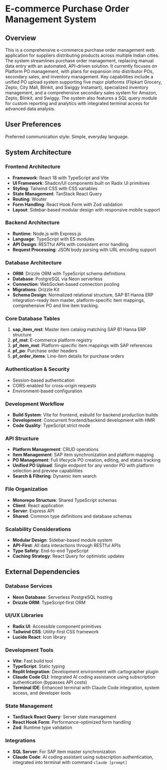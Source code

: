 # E-commerce Purchase Order Management System

## Overview

This is a comprehensive e-commerce purchase order management web application for suppliers distributing products across multiple Indian cities. The system streamlines purchase order management, replacing manual data entry with an automated, API-driven solution. It currently focuses on Platform PO management, with plans for expansion into distributor POs, secondary sales, and inventory management. Key capabilities include a unified PO upload system supporting five major platforms (Flipkart Grocery, Zepto, City Mall, Blinkit, and Swiggy Instamart), specialized inventory management, and a comprehensive secondary sales system for Amazon, Zepto, Blinkit, and Swiggy. The system also features a SQL query module for custom reporting and analytics with integrated terminal access for advanced data analysis.

## User Preferences

Preferred communication style: Simple, everyday language.

## System Architecture

### Frontend Architecture
- **Framework**: React 18 with TypeScript and Vite
- **UI Framework**: Shadcn/UI components built on Radix UI primitives
- **Styling**: Tailwind CSS with CSS variables
- **State Management**: TanStack React Query
- **Routing**: Wouter
- **Form Handling**: React Hook Form with Zod validation
- **Layout**: Sidebar-based modular design with responsive mobile support

### Backend Architecture
- **Runtime**: Node.js with Express.js
- **Language**: TypeScript with ES modules
- **API Design**: RESTful APIs with consistent error handling
- **Request Processing**: JSON body parsing with URL encoding support

### Database Architecture
- **ORM**: Drizzle ORM with TypeScript schema definitions
- **Database**: PostgreSQL via Neon serverless
- **Connection**: WebSocket-based connection pooling
- **Migrations**: Drizzle Kit
- **Schema Design**: Normalized relational structure, SAP B1 Hanna ERP integration-ready item master, platform-specific item mappings, comprehensive PO and line item tracking.

### Core Database Tables
1. **sap_item_mst**: Master item catalog matching SAP B1 Hanna ERP structure
2. **pf_mst**: E-commerce platform registry
3. **pf_item_mst**: Platform-specific item mappings with SAP references
4. **pf_po**: Purchase order headers
5. **pf_order_items**: Line-item details for purchase orders

### Authentication & Security
- Session-based authentication
- CORS-enabled for cross-origin requests
- Environment-based configuration

### Development Workflow
- **Build System**: Vite for frontend, esbuild for backend production builds
- **Development**: Concurrent frontend/backend development with HMR
- **Code Quality**: TypeScript strict mode

### API Structure
- **Platform Management**: CRUD operations
- **Item Management**: SAP item synchronization and platform mapping
- **PO Management**: Full lifecycle PO creation, editing, and status tracking
- **Unified PO Upload**: Single endpoint for any vendor PO with platform selection and preview capabilities
- **Search & Filtering**: Dynamic item search

### File Organization
- **Monorepo Structure**: Shared TypeScript schemas
- **Client**: React application
- **Server**: Express API
- **Shared**: Common type definitions and database schemas

### Scalability Considerations
- **Modular Design**: Sidebar-based module system
- **API-First**: All data interactions through RESTful APIs
- **Type Safety**: End-to-end TypeScript
- **Caching Strategy**: React Query for optimistic updates

## External Dependencies

### Database Services
- **Neon Database**: Serverless PostgreSQL hosting
- **Drizzle ORM**: TypeScript-first ORM

### UI/UX Libraries
- **Radix UI**: Accessible component primitives
- **Tailwind CSS**: Utility-first CSS framework
- **Lucide React**: Icon library

### Development Tools
- **Vite**: Fast build tool
- **TypeScript**: Static typing
- **Replit Integration**: Development environment with cartographer plugin
- **Claude Code CLI**: Integrated AI coding assistance using subscription authentication (bypasses API costs)
- **Terminal IDE**: Enhanced terminal with Claude Code integration, system access, and developer tools

### State Management
- **TanStack React Query**: Server state management
- **React Hook Form**: Performance-optimized form handling
- **Zod**: Runtime type validation

### Integrations
- **SQL Server**: For SAP item master synchronization
- **Claude Code**: AI coding assistant using subscription authentication, integrated into terminal with command `claude [prompt]`
